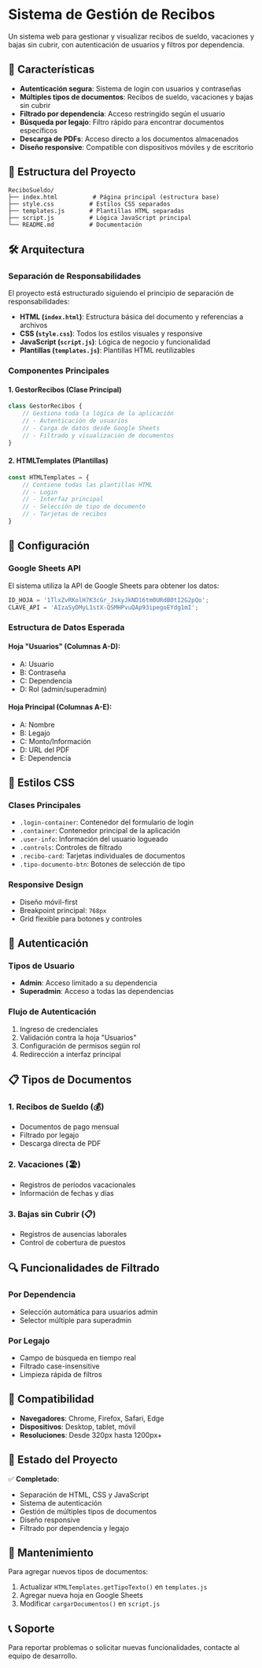 # Sistema de Gestión de Recibos

Un sistema web para gestionar y visualizar recibos de sueldo, vacaciones y bajas sin cubrir, con autenticación de usuarios y filtros por dependencia.

## 🚀 Características

- **Autenticación segura**: Sistema de login con usuarios y contraseñas
- **Múltiples tipos de documentos**: Recibos de sueldo, vacaciones y bajas sin cubrir  
- **Filtrado por dependencia**: Acceso restringido según el usuario
- **Búsqueda por legajo**: Filtro rápido para encontrar documentos específicos
- **Descarga de PDFs**: Acceso directo a los documentos almacenados
- **Diseño responsive**: Compatible con dispositivos móviles y de escritorio

## 📁 Estructura del Proyecto

```
ReciboSueldo/
├── index.html          # Página principal (estructura base)
├── style.css          # Estilos CSS separados
├── templates.js       # Plantillas HTML separadas  
├── script.js          # Lógica JavaScript principal
└── README.md          # Documentación
```

## 🛠️ Arquitectura

### Separación de Responsabilidades

El proyecto está estructurado siguiendo el principio de separación de responsabilidades:

- **HTML (`index.html`)**: Estructura básica del documento y referencias a archivos
- **CSS (`style.css`)**: Todos los estilos visuales y responsive
- **JavaScript (`script.js`)**: Lógica de negocio y funcionalidad
- **Plantillas (`templates.js`)**: Plantillas HTML reutilizables

### Componentes Principales

#### 1. GestorRecibos (Clase Principal)
```javascript
class GestorRecibos {
    // Gestiona toda la lógica de la aplicación
    // - Autenticación de usuarios
    // - Carga de datos desde Google Sheets
    // - Filtrado y visualización de documentos
}
```

#### 2. HTMLTemplates (Plantillas)
```javascript
const HTMLTemplates = {
    // Contiene todas las plantillas HTML
    // - Login
    // - Interfaz principal  
    // - Selección de tipo de documento
    // - Tarjetas de recibos
}
```

## 🔧 Configuración

### Google Sheets API
El sistema utiliza la API de Google Sheets para obtener los datos:

```javascript
ID_HOJA = '1TlxZvRKolH7K3cGr_JskyJkND16tm0URdB0tI2G2pQo';
CLAVE_API = 'AIzaSyDMyL1stX-QSMHPvuQAp93ipegoEYdg1mI';
```

### Estructura de Datos Esperada

#### Hoja "Usuarios" (Columnas A-D):
- A: Usuario
- B: Contraseña  
- C: Dependencia
- D: Rol (admin/superadmin)

#### Hoja Principal (Columnas A-E):
- A: Nombre
- B: Legajo
- C: Monto/Información
- D: URL del PDF
- E: Dependencia

## 🎨 Estilos CSS

### Clases Principales

- `.login-container`: Contenedor del formulario de login
- `.container`: Contenedor principal de la aplicación
- `.user-info`: Información del usuario logueado
- `.controls`: Controles de filtrado
- `.recibo-card`: Tarjetas individuales de documentos
- `.tipo-documento-btn`: Botones de selección de tipo

### Responsive Design
- Diseño móvil-first
- Breakpoint principal: `768px`
- Grid flexible para botones y controles

## 🔐 Autenticación

### Tipos de Usuario
- **Admin**: Acceso limitado a su dependencia
- **Superadmin**: Acceso a todas las dependencias

### Flujo de Autenticación
1. Ingreso de credenciales
2. Validación contra la hoja "Usuarios"
3. Configuración de permisos según rol
4. Redirección a interfaz principal

## 📋 Tipos de Documentos

### 1. Recibos de Sueldo (💰)
- Documentos de pago mensual
- Filtrado por legajo
- Descarga directa de PDF

### 2. Vacaciones (🏖️)
- Registros de períodos vacacionales  
- Información de fechas y días

### 3. Bajas sin Cubrir (📋)
- Registros de ausencias laborales
- Control de cobertura de puestos

## 🔍 Funcionalidades de Filtrado

### Por Dependencia
- Selección automática para usuarios admin
- Selector múltiple para superadmin

### Por Legajo
- Campo de búsqueda en tiempo real
- Filtrado case-insensitive
- Limpieza rápida de filtros

## 📱 Compatibilidad

- **Navegadores**: Chrome, Firefox, Safari, Edge
- **Dispositivos**: Desktop, tablet, móvil
- **Resoluciones**: Desde 320px hasta 1200px+

## 🚦 Estado del Proyecto

✅ **Completado**:
- Separación de HTML, CSS y JavaScript
- Sistema de autenticación
- Gestión de múltiples tipos de documentos
- Diseño responsive
- Filtrado por dependencia y legajo

## 🔄 Mantenimiento

Para agregar nuevos tipos de documentos:

1. Actualizar `HTMLTemplates.getTipoTexto()` en `templates.js`
2. Agregar nueva hoja en Google Sheets
3. Modificar `cargarDocumentos()` en `script.js`

## 📞 Soporte

Para reportar problemas o solicitar nuevas funcionalidades, contacte al equipo de desarrollo.
